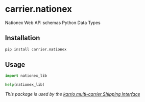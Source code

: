 # carrier.nationex

Nationex Web API schemas Python Data Types

## Installation

```bash
pip install carrier.nationex
```

## Usage

```python
import nationex_lib

help(nationex_lib)
```

*This package is used by the [karrio multi-carrier Shipping Interface](https://github.com/karrioapi/karrio)*
